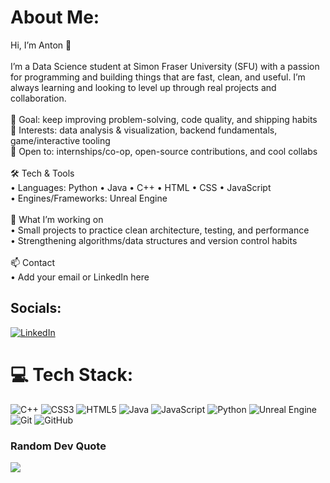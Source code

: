 # About Me:
Hi, I’m Anton 👋<br><br>I’m a Data Science student at Simon Fraser University (SFU) with a passion for programming and building things that are fast, clean, and useful. I’m always learning and looking to level up through real projects and collaboration.<br><br>🎯 Goal: keep improving problem-solving, code quality, and shipping habits<br>🧠 Interests: data analysis & visualization, backend fundamentals, game/interactive tooling<br>🤝 Open to: internships/co-op, open-source contributions, and cool collabs<br><br>🛠️ Tech & Tools<br>• Languages: Python • Java • C++ • HTML • CSS • JavaScript<br>• Engines/Frameworks: Unreal Engine<br><br>📌 What I’m working on<br>• Small projects to practice clean architecture, testing, and performance<br>• Strengthening algorithms/data structures and version control habits<br><br>📫 Contact<br>• Add your email or LinkedIn here


## Socials:
[![LinkedIn](https://img.shields.io/badge/LinkedIn-%230077B5.svg?logo=linkedin&logoColor=white)](https://linkedin.com/in/https://www.linkedin.com/in/anton-florendo-5766382b3/) 

# 💻 Tech Stack:
![C++](https://img.shields.io/badge/c++-%2300599C.svg?style=for-the-badge&logo=c%2B%2B&logoColor=white) ![CSS3](https://img.shields.io/badge/css3-%231572B6.svg?style=for-the-badge&logo=css3&logoColor=white) ![HTML5](https://img.shields.io/badge/html5-%23E34F26.svg?style=for-the-badge&logo=html5&logoColor=white) ![Java](https://img.shields.io/badge/java-%23ED8B00.svg?style=for-the-badge&logo=openjdk&logoColor=white) ![JavaScript](https://img.shields.io/badge/javascript-%23323330.svg?style=for-the-badge&logo=javascript&logoColor=%23F7DF1E) ![Python](https://img.shields.io/badge/python-3670A0?style=for-the-badge&logo=python&logoColor=ffdd54) ![Unreal Engine](https://img.shields.io/badge/unrealengine-%23313131.svg?style=for-the-badge&logo=unrealengine&logoColor=white) ![Git](https://img.shields.io/badge/git-%23F05033.svg?style=for-the-badge&logo=git&logoColor=white) ![GitHub](https://img.shields.io/badge/github-%23121011.svg?style=for-the-badge&logo=github&logoColor=white)
### Random Dev Quote
![](https://quotes-github-readme.vercel.app/api?type=horizontal&theme=radical)


<!-- Proudly created with GPRM ( https://gprm.itsvg.in ) -->
